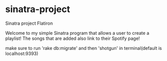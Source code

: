 # sinatra-project
Sinatra project Flatiron

Welcome to my simple Sinatra program that allows a user to create a playlist! The songs that are added also link to their Spotify page!

make sure to run 'rake db:migrate' and then 'shotgun' in terminal(default is localhost:9393)
